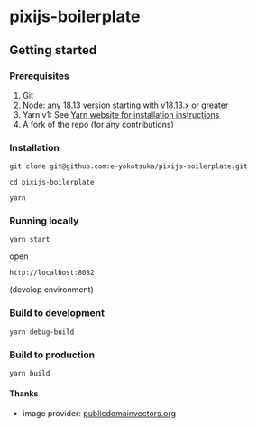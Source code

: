 # pixijs-boilerplate

## Getting started

### Prerequisites

1. Git
1. Node: any 18.13 version starting with v18.13.x or greater
1. Yarn v1: See [Yarn website for installation instructions](https://yarnpkg.com/lang/en/docs/install/)
1. A fork of the repo (for any contributions)

### Installation

 `git clone git@github.com:e-yokotsuka/pixijs-boilerplate.git`

 `cd pixijs-boilerplate`

 `yarn`

### Running locally

 `yarn start`

 open

 `http://localhost:8082`

  (develop environment)

### Build to development

 `yarn debug-build`

### Build to production

 `yarn build`

#### Thanks

* image provider: [publicdomainvectors.org](https://publicdomainvectors.org/)
